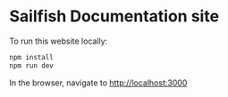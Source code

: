 # Sailfish Documentation site

To run this website locally:

```bash
npm install
npm run dev
```

In the browser, navigate to [http://localhost:3000](http://localhost:3000)

